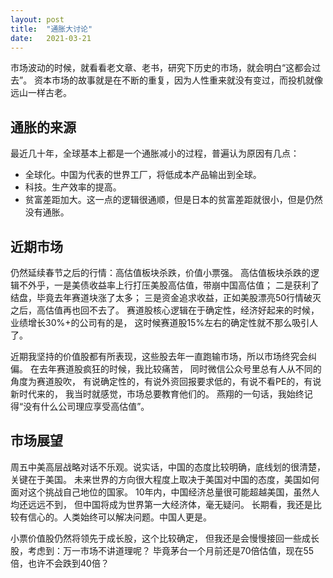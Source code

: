 ```yaml
---
layout: post
title:  "通胀大讨论"
date:   2021-03-21
---
```


市场波动的时候，就看看老文章、老书，研究下历史的市场，就会明白“这都会过去”。
资本市场的故事就是在不断的重复，因为人性重来就没有变过，而投机就像远山一样古老。

## 通胀的来源
最近几十年，全球基本上都是一个通胀减小的过程，普遍认为原因有几点：
* 全球化。中国为代表的世界工厂，将低成本产品输出到全球。
* 科技。生产效率的提高。
* 贫富差距加大。这一点的逻辑很通顺，但是日本的贫富差距就很小，但是仍然没有通胀。

## 近期市场
仍然延续春节之后的行情：高估值板块杀跌，价值小票强。
高估值板块杀跌的逻辑不外乎，一是美债收益率上行打压美股高估值，带崩中国高估值；
二是获利了结盘，毕竟去年赛道块涨了太多；
三是资金追求收益，正如美股漂亮50行情破灭之后，高估值再也回不去了。
赛道股核心逻辑在于确定性，经济好起来的时候，业绩增长30%+的公司有的是，
这时候赛道股15%左右的确定性就不那么吸引人了。

近期我坚持的价值股都有所表现，这些股去年一直跑输市场，所以市场终究会纠偏。
在去年赛道股疯狂的时候，我比较痛苦，
同时微信公众号里总有人从不同的角度为赛道股吹，
有说确定性的，有说外资回报要求低的，有说不看PE的，有说新时代来的，
我当时就感觉，市场总要教育他们的。
燕翔的一句话，我始终记得“没有什么公司理应享受高估值”。

## 市场展望
周五中美高层战略对话不乐观。说实话，中国的态度比较明确，底线划的很清楚，关键在于美国。
未来世界的方向很大程度上取决于美国对中国的态度，美国如何面对这个挑战自己地位的国家。
10年内，中国经济总量很可能超越美国，虽然人均还远远不到，
但中国将成为世界第一大经济体，毫无疑问。
长期看，我还是比较有信心的。人类始终可以解决问题。中国人更是。

小票价值股仍然将领先于成长股，这个比较确定，
但我还是会慢慢接回一些成长股，考虑到：万一市场不讲道理呢？
毕竟茅台一个月前还是70倍估值，现在55倍，也许不会跌到40倍？

